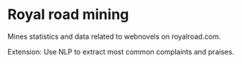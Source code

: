# Royal road mining
Mines statistics and data related to webnovels on royalroad.com.

Extension:
Use NLP to extract most common complaints and praises.
